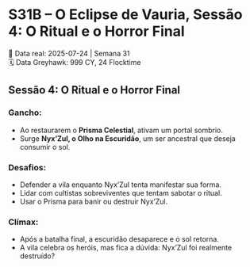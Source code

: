 # S31B – O Eclipse de Vauria, Sessão 4: O Ritual e o Horror Final
📅 Data real: 2025-07-24 | Semana 31  
🗓 Data Greyhawk: 999 CY, 24 Flocktime  

## Sessão 4: O Ritual e o Horror Final

### Gancho:
- Ao restaurarem o **Prisma Celestial**, ativam um portal sombrio.  
- Surge **Nyx’Zul, o Olho na Escuridão**, um ser ancestral que deseja consumir o sol.  

### Desafios:
- Defender a vila enquanto Nyx’Zul tenta manifestar sua forma.  
- Lidar com cultistas sobreviventes que tentam sabotar o ritual.  
- Usar o Prisma para banir ou destruir Nyx’Zul.  

### Clímax:
- Após a batalha final, a escuridão desaparece e o sol retorna.  
- A vila celebra os heróis, mas fica a dúvida: Nyx’Zul foi realmente destruído?  
